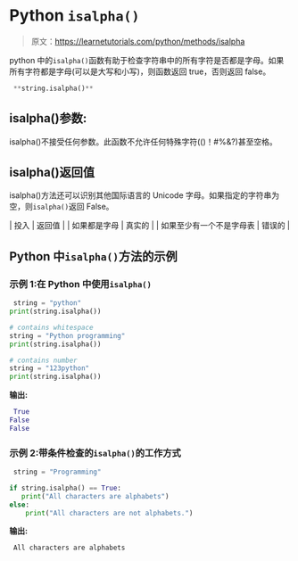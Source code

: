 # Python `isalpha()`

> 原文：<https://learnetutorials.com/python/methods/isalpha>

python 中的`isalpha()`函数有助于检查字符串中的所有字符是否都是字母。如果所有字符都是字母(可以是大写和小写)，则函数返回 true，否则返回 false。

```py
 **string.isalpha()** 

```

## isalpha()参数:

isalpha()不接受任何参数。此函数不允许任何特殊字符(()！#%&?)甚至空格。

## isalpha()返回值

isalpha()方法还可以识别其他国际语言的 Unicode 字母。如果指定的字符串为空，则`isalpha()`返回 False。

| 投入 | 返回值 |
| 如果都是字母 | 真实的 |
| 如果至少有一个不是字母表 | 错误的 |

## Python 中`isalpha()`方法的示例

### 示例 1:在 Python 中使用`isalpha()`

```py
 string = "python"
print(string.isalpha())

# contains whitespace
string = "Python programming"
print(string.isalpha())

# contains number
string = "123python"
print(string.isalpha()) 

```

**输出:**

```py
 True
False
False 
```

### 示例 2:带条件检查的`isalpha()`的工作方式

```py
 string = "Programming"

if string.isalpha() == True:
   print("All characters are alphabets")
else:
    print("All characters are not alphabets.") 

```

**输出:**

```py
 All characters are alphabets 
```
